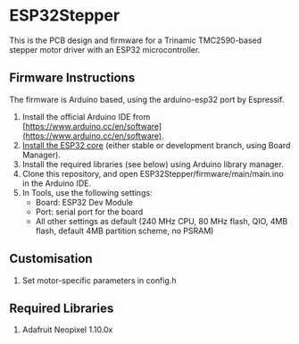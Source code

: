 # ESP32Stepper

This is the PCB design and firmware for a Trinamic TMC2590-based stepper motor driver with an ESP32 microcontroller.

## Firmware Instructions

The firmware is Arduino based, using the arduino-esp32 port by Espressif.

1. Install the official Arduino IDE from [https://www.arduino.cc/en/software](https://www.arduino.cc/en/software).
2. [Install the ESP32 core](https://docs.espressif.com/projects/arduino-esp32/en/latest/installing.html) (either stable or development branch, using Board Manager).
3. Install the required libraries (see below) using Arduino library manager.
4. Clone this repository, and open ESP32Stepper/firmware/main/main.ino in the Arduino IDE.
5. In Tools, use the following settings:
    * Board: ESP32 Dev Module
    * Port: serial port for the board
    * All other settings as default (240 MHz CPU, 80 MHz flash, QIO, 4MB flash, default 4MB partition scheme, no PSRAM)

## Customisation

1. Set motor-specific parameters in config.h

## Required Libraries

1. Adafruit Neopixel 1.10.0x
